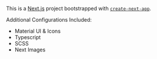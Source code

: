 This is a [Next.js](https://nextjs.org/) project bootstrapped with [`create-next-app`](https://github.com/vercel/next.js/tree/canary/packages/create-next-app).

Additional Configurations Included:

- Material UI & Icons
- Typescript
- SCSS
- Next Images
